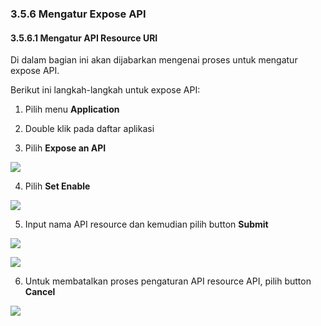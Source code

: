 ### **3.5.6 Mengatur Expose API**

#### **3.5.6.1 Mengatur API Resource URI**

Di dalam bagian ini akan dijabarkan mengenai proses untuk mengatur expose API.

Berikut ini langkah-langkah untuk expose API:

1. Pilih menu **Application**

2. Double klik pada daftar aplikasi

3. Pilih **Expose an API**

![](media/22f144919fb157245db04505f1d9d6db.png)

4. Pilih **Set Enable**

![](media/a23539f962028e92050ed4e1156e60c2.png)

5. Input nama API resource dan kemudian pilih button **Submit**

![](media/fbca6307a0a987741c38d19cd263aea9.jpg)

![](media/eeb75754f066cb3199567605831af856.jpg)

6. Untuk membatalkan proses pengaturan API resource API, pilih button **Cancel**

![](media/eeb75754f066cb3199567605831af856.jpg)